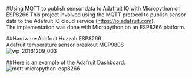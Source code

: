 #Using MQTT to publish sensor data to Adafruit IO with Micropython on ESP8266
This project involved using the MQTT protocol to publish sensor data to the Adafruit IO cloud service (https://io.adafruit.com).  
The implementation was done with Micropython on an ESP8266 platform.

##Hardware
Adafruit Huzzah ESP8266  
Adafruit temperature sensor breakout MCP9808  
![wp_20161209_003](https://cloud.githubusercontent.com/assets/12716600/21067012/b8ef1d9e-be1d-11e6-89ca-d92cfb1e665a.jpg)

##Here is an example of the Adafruit Dashboard:
![mqtt-micropython-esp8266](https://cloud.githubusercontent.com/assets/12716600/21067145/42c05240-be1e-11e6-8c05-1b6dc5dfda2e.png)
